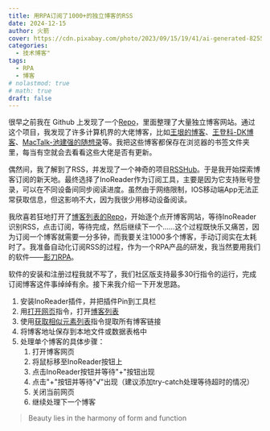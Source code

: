 ```yaml
---
title: 用RPA订阅了1000+的独立博客的RSS
date: 2024-12-15
author: 火箭
cover: https://cdn.pixabay.com/photo/2023/09/15/19/41/ai-generated-8255463_1280.jpg
categories:
  - 技术博客"
tags:
  - RPA
  - 博客
# nolastmod: true
# math: true
draft: false
---
```


<!--more-->
很早之前我在 Github 上发现了一个[Repo](https://github.com/timqian/chinese-independent-blogs)，里面整理了大量独立博客网站。通过这个项目，我发现了许多计算机界的大佬博客，比如[王垠的博客](https://www.yinwang.org/)、[王登科-DK博客](https://greatdk.com)、[MacTalk-池建强的随想录](http://macshuo.com)等。我把这些博客都保存在浏览器的书签文件夹里，每当有空就会去看看这些大佬是否有更新。

   偶然间，我了解到了RSS，并发现了一个神奇的项目[RSSHub](https://docs.rsshub.app/)。于是我开始探索博客订阅的新天地。最终选择了InoReader作为订阅工具，主要是因为它支持账号登录，可以在不同设备间同步阅读进度。虽然由于网络限制，IOS移动端App无法正常获取信息，但这影响不大，因为我很少用移动设备阅读。

   我欣喜若狂地打开了[博客列表的Repo](https://github.com/timqian/chinese-independent-blogs)，开始逐个点开博客网站，等待InoReader识别RSS，点击订阅，等待完成，然后继续下一个……这个过程既快乐又痛苦，因为订阅一个博客就需要一分多钟，而我要关注1000多个博客，手动订阅实在太耗时了。我准备自动化订阅RSS的过程，作为一个RPA产品的研发，我当然要用我们的软件——[影刀RPA](https://www.yingdao.com/)。

软件的安装和注册过程我就不写了，我们社区版支持最多30行指令的运行，完成订阅博客这件事绰绰有余。接下来我介绍一下开发思路。

1. 安装InoReader插件，并把插件Pin到工具栏
2. 用[打开网页](https://www.yingdao.com/yddoc/rpa/711591442174164992?source=%E6%89%93%E5%BC%80%E7%BD%91%E9%A1%B5)指令，打开[博客列表](https://github.com/timqian/chinese-independent-blogs)
3. 使用[获取相似元素列表](https://www.yingdao.com/yddoc/rpa/716549639521247232?source=%E8%8E%B7%E5%8F%96%E7%9B%B8%E4%BC%BC%E5%85%83%E7%B4%A0)指令提取所有博客链接
4. 将博客地址保存到本地文件或数据表格中
5. 处理单个博客的具体步骤：
    1. 打开博客网页
    2. 将鼠标移至InoReader按钮上
    3. 点击InoReader按钮并等待"+"按钮出现
    4. 点击"+"按钮并等待"√"出现（建议添加try-catch处理等待超时的情况）
    5. 关闭当前网页
    6. 继续处理下一个博客

> Beauty lies in the harmony of form and function
